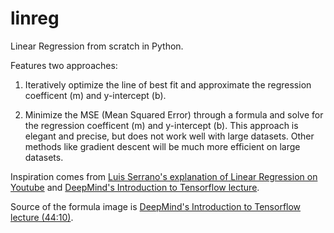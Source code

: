 # linreg
Linear Regression from scratch in Python.

Features two approaches:
1. Iteratively optimize the line of best fit and approximate the regression coefficent (m) and y-intercept (b).

2. Minimize the MSE (Mean Squared Error) through a formula and solve for the regression coefficent (m) and y-intercept (b). This approach is elegant and precise, but does not work well with large datasets. Other methods like gradient descent will be much more efficient on large datasets.





Inspiration comes from [Luis Serrano's explanation of Linear Regression on Youtube](https://youtu.be/wYPUhge9w5c) and [DeepMind's Introduction to Tensorflow lecture](https://youtu.be/JO0LwmIlWw0).

Source of the formula image is [DeepMind's Introduction to Tensorflow lecture (44:10)](https://youtu.be/JO0LwmIlWw0).
